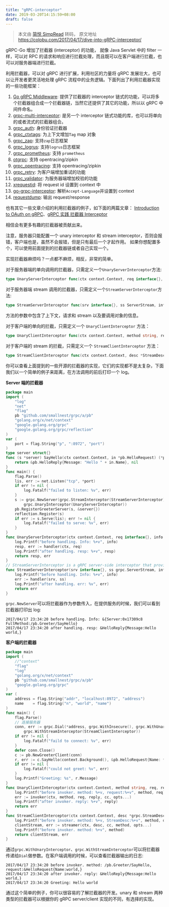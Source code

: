 ```yaml
---
title: "gRPC-interceptor"
date: 2019-03-20T14:15:59+08:00
draft: false
---
```


> 本文由 [简悦 SimpRead](http://ksria.com/simpread/) 转码， 原文地址 https://colobu.com/2017/04/17/dive-into-gRPC-interceptor/

gRPC-Go 增加了拦截器 (interceptor) 的功能， 就像 Java Servlet 中的 filter 一样，可以对 RPC 的请求和响应进行拦截处理，而且既可以在客户端进行拦截，也可以对服务器端进行拦截。

利用拦截器，可以对 gRPC 进行扩展，利用社区的力量将 gRPC 发展壮大，也可以让开发者更灵活地处理 gRPC 流程中的业务逻辑。下面列出了利用拦截器实现的一些功能框架：

1.  [Go gRPC Middleware](https://github.com/grpc-ecosystem/go-grpc-middleware): 提供了拦截器的 interceptor 链式的功能，可以将多个拦截器组合成一个拦截器链，当然它还提供了其它的功能，所以以 gRPC 中间件命名。
2.  [grpc-multi-interceptor](https://github.com/kazegusuri/grpc-multi-interceptor): 是另一个 interceptor 链式功能的库，也可以将单向的或者流式的拦截器组合。
3.  [grpc_auth](https://github.com/grpc-ecosystem/go-grpc-middleware/blob/master/auth): 身份验证拦截器
4.  [grpc_ctxtags](https://github.com/grpc-ecosystem/go-grpc-middleware/blob/master/tags): 为上下文增加`Tag` map 对象
5.  [grpc_zap](https://github.com/grpc-ecosystem/go-grpc-middleware/blob/master/logging/zap): 支持`zap`日志框架
6.  [grpc_logrus](https://github.com/grpc-ecosystem/go-grpc-middleware/blob/master/logging/logrus): 支持`logrus`日志框架
7.  [grpc_prometheus](https://github.com/grpc-ecosystem/go-grpc-prometheus): 支持 `prometheus`
8.  [otgrpc](https://github.com/grpc-ecosystem/grpc-opentracing/tree/master/go/otgrpc): 支持 opentracing/zipkin
9.  [grpc_opentracing](https://github.com/grpc-ecosystem/go-grpc-middleware/blob/master/tracing/opentracing): 支持 opentracing/zipkin
10.  [grpc_retry](https://github.com/grpc-ecosystem/go-grpc-middleware/blob/master/retry): 为客户端增加重试的功能
11.  [grpc_validator](https://github.com/grpc-ecosystem/go-grpc-middleware/blob/master/validator): 为服务器端增加校验的功能
12.  [xrequestid](https://github.com/mercari/go-grpc-interceptor/tree/master/xrequestid): 将 request id 设置到 context 中
13.  [go-grpc-interceptor](https://github.com/mercari/go-grpc-interceptor/tree/master/acceptlang): 解析`Accept-Language`并设置到 context
14.  [requestdump](https://github.com/mercari/go-grpc-interceptor/tree/master/requestdump): 输出 request/response

也有其它一些文章介绍的利用拦截器的例子，如下面的两篇文章：
[Introduction to OAuth on gRPC](https://texlution.com/post/oauth-and-grpc-go/)、[gRPC 实践 拦截器 Interceptor](https://segmentfault.com/a/1190000007997759)

相信会有更多有趣的拦截器被贡献出来。

注意，服务器只能配置一个 unary interceptor 和 stream interceptor，否则会报错，客户端也是，虽然不会报错，但是只有最后一个才起作用。 如果你想配置多个，可以使用前面提到的拦截器链或者自己实现一个。

实现拦截器麻烦吗？一点都不麻烦，相反，非常的简单。

对于服务器端的单向调用的拦截器，只需定义一个`UnaryServerInterceptor`方法:

```go
type UnaryServerInterceptor func(ctx context.Context, req interface{}, info *UnaryServerInfo, handler UnaryHandler) (resp interface{}, err error)
```
对于服务器端 stream 调用的拦截器，只需定义一个`StreamServerInterceptor`方法:
```go
type StreamServerInterceptor func(srv interface{}, ss ServerStream, info *StreamServerInfo, handler StreamHandler) error
```
方法的参数中包含了上下文，请求和 stream 以及要调用对象的信息。

对于客户端的单向的拦截，只需定义一个 `UnaryClientInterceptor` 方法：
```go
type UnaryClientInterceptor func(ctx context.Context, method string, req, reply interface{}, cc *ClientConn, invoker UnaryInvoker, opts ...CallOption) error
```
对于客户端的 stream 的拦截，只需定义一个 `StreamClientInterceptor` 方法：
```go
type StreamClientInterceptor func(ctx context.Context, desc *StreamDesc, cc *ClientConn, method string, streamer Streamer, opts ...CallOption) (ClientStream, error)
```
你可以查看上面提到的一些开源的拦截器的实现，它们的实现都不是太复杂，下面我们以一个简单的例子来距离，在方法调用的前后打印一个 log。

**Server 端的拦截器**
```go
package main
import (
	"log"
	"net"
	"flag"
	pb "github.com/smallnest/grpc/a/pb"
	"golang.org/x/net/context"
	"google.golang.org/grpc"
	"google.golang.org/grpc/reflection"
)
var (
	port = flag.String("p", ":8972", "port")
)
type server struct{}
func (s *server) SayHello(ctx context.Context, in *pb.HelloRequest) (*pb.HelloReply, error) {
	return &pb.HelloReply{Message: "Hello " + in.Name}, nil
}
func main() {
	flag.Parse()
	lis, err := net.Listen("tcp", *port)
	if err != nil {
		log.Fatalf("failed to listen: %v", err)
	}
	s := grpc.NewServer(grpc.StreamInterceptor(StreamServerInterceptor),
		grpc.UnaryInterceptor(UnaryServerInterceptor))
	pb.RegisterGreeterServer(s, &server{})
	reflection.Register(s)
	if err := s.Serve(lis); err != nil {
		log.Fatalf("failed to serve: %v", err)
	}
}
func UnaryServerInterceptor(ctx context.Context, req interface{}, info *grpc.UnaryServerInfo, handler grpc.UnaryHandler) (interface{}, error) {
	log.Printf("before handling. Info: %+v", info)
	resp, err := handler(ctx, req)
	log.Printf("after handling. resp: %+v", resp)
	return resp, err
}
// StreamServerInterceptor is a gRPC server-side interceptor that provides Prometheus monitoring for Streaming RPCs.
func StreamServerInterceptor(srv interface{}, ss grpc.ServerStream, info *grpc.StreamServerInfo, handler grpc.StreamHandler) error {
	log.Printf("before handling. Info: %+v", info)
	err := handler(srv, ss)
	log.Printf("after handling. err: %v", err)
	return err
}
```

`grpc.NewServer`可以将拦截器作为参数传入，在提供服务的时候，我们可以看到拦截器打印出 log:
```shell
2017/04/17 23:34:20 before handling. Info: &{Server:0x17309c8 FullMethod:/pb.Greeter/SayHello}
2017/04/17 23:34:20 after handling. resp: &HelloReply{Message:Hello world,}
```

**客户端的拦截器**

```go
package main
import (
	//"context"
	"flag"
	"log"
	"golang.org/x/net/context"
	pb "github.com/smallnest/grpc/a/pb"
	"google.golang.org/grpc"
)
var (
	address = flag.String("addr", "localhost:8972", "address")
	name    = flag.String("n", "world", "name")
)
func main() {
	flag.Parse()
	// 连接服务器
	conn, err := grpc.Dial(*address, grpc.WithInsecure(), grpc.WithUnaryInterceptor(UnaryClientInterceptor),
		grpc.WithStreamInterceptor(StreamClientInterceptor))
	if err != nil {
		log.Fatalf("faild to connect: %v", err)
	}
	defer conn.Close()
	c := pb.NewGreeterClient(conn)
	r, err := c.SayHello(context.Background(), &pb.HelloRequest{Name: *name})
	if err != nil {
		log.Fatalf("could not greet: %v", err)
	}
	log.Printf("Greeting: %s", r.Message)
}
func UnaryClientInterceptor(ctx context.Context, method string, req, reply interface{}, cc *grpc.ClientConn, invoker grpc.UnaryInvoker, opts ...grpc.CallOption) error {
	log.Printf("before invoker. method: %+v, request:%+v", method, req)
	err := invoker(ctx, method, req, reply, cc, opts...)
	log.Printf("after invoker. reply: %+v", reply)
	return err
}
func StreamClientInterceptor(ctx context.Context, desc *grpc.StreamDesc, cc *grpc.ClientConn, method string, streamer grpc.Streamer, opts ...grpc.CallOption) (grpc.ClientStream, error) {
	log.Printf("before invoker. method: %+v, StreamDesc:%+v", method, desc)
	clientStream, err := streamer(ctx, desc, cc, method, opts...)
	log.Printf("before invoker. method: %+v", method)
	return clientStream, err
}
```
通过`grpc.WithUnaryInterceptor`、`grpc.WithStreamInterceptor`可以将拦截器传递给`Dial`做参数。在客户端调用的时候，可以查看拦截器输出的日志:
```shell
2017/04/17 23:34:20 before invoker. method: /pb.Greeter/SayHello, request:&HelloRequest{Name:world,}
2017/04/17 23:34:20 after invoker. reply: &HelloReply{Message:Hello world,}
2017/04/17 23:34:20 Greeting: Hello world
```
通过这个简单的例子，你可以很容易的了解拦截器的开发。unary 和 stream 两种类型的拦截器可以根据你的 gRPC server/client 实现的不同，有选择的实现。